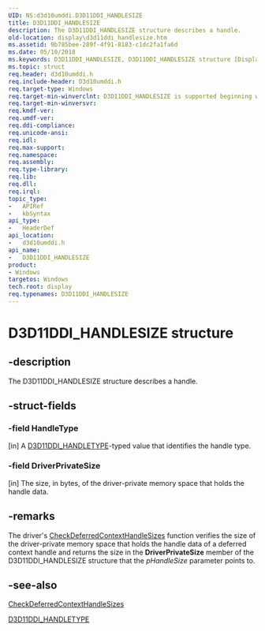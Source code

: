 ```yaml
---
UID: NS:d3d10umddi.D3D11DDI_HANDLESIZE
title: D3D11DDI_HANDLESIZE
description: The D3D11DDI_HANDLESIZE structure describes a handle.
old-location: display\d3d11ddi_handlesize.htm
ms.assetid: 9b785bee-289f-4f91-8183-c1dc2fa1fa6d
ms.date: 05/10/2018
ms.keywords: D3D11DDI_HANDLESIZE, D3D11DDI_HANDLESIZE structure [Display Devices], UMDisplayDriver_Dx11param_Structs_4eedfbd5-b87d-42bb-9ec9-2efc75ad3464.xml, d3d10umddi/D3D11DDI_HANDLESIZE, display.d3d11ddi_handlesize
ms.topic: struct
req.header: d3d10umddi.h
req.include-header: D3d10umddi.h
req.target-type: Windows
req.target-min-winverclnt: D3D11DDI_HANDLESIZE is supported beginning with the Windows 7 operating system.
req.target-min-winversvr: 
req.kmdf-ver: 
req.umdf-ver: 
req.ddi-compliance: 
req.unicode-ansi: 
req.idl: 
req.max-support: 
req.namespace: 
req.assembly: 
req.type-library: 
req.lib: 
req.dll: 
req.irql: 
topic_type:
-	APIRef
-	kbSyntax
api_type:
-	HeaderDef
api_location:
-	d3d10umddi.h
api_name:
-	D3D11DDI_HANDLESIZE
product:
- Windows
targetos: Windows
tech.root: display
req.typenames: D3D11DDI_HANDLESIZE
---
```


# D3D11DDI_HANDLESIZE structure


## -description


The D3D11DDI_HANDLESIZE structure describes a handle.


## -struct-fields




### -field HandleType

[in] A <a href="https://msdn.microsoft.com/library/windows/hardware/ff542152">D3D11DDI_HANDLETYPE</a>-typed value that identifies the handle type. 


### -field DriverPrivateSize

[in] The size, in bytes, of the driver-private memory space that holds the handle data. 


## -remarks



The driver's <a href="https://msdn.microsoft.com/0ddaec86-79e6-4d09-8403-6588b35f8b0f">CheckDeferredContextHandleSizes</a> function verifies the size of the driver-private memory space that holds the handle data of a deferred context handle and returns the size in the <b>DriverPrivateSize</b> member of the D3D11DDI_HANDLESIZE structure that the <i>pHandleSize</i> parameter points to. 




## -see-also




<a href="https://msdn.microsoft.com/0ddaec86-79e6-4d09-8403-6588b35f8b0f">CheckDeferredContextHandleSizes</a>



<a href="https://msdn.microsoft.com/library/windows/hardware/ff542152">D3D11DDI_HANDLETYPE</a>
 

 

